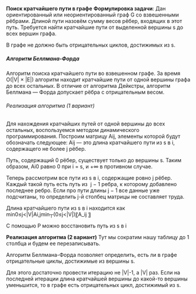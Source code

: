 **Поиск кратчайшего пути в графе**
**Формулировка задачи**:
	Дан ориентированный или неориентированный граф G со взвешенными рёбрами. Длиной пути назовём сумму весов рёбер, входящих в этот путь. Требуется найти кратчайшие пути от выделенной вершины s до всех вершин графа.

В графе не должно быть отрицательных циклов, достижимых из s.

##### Алгоритм Беллмана-Форда

Алгоритм поиска кратчайшего пути во взвешенном графе. За время O(|V| × |E|) алгоритм находит кратчайшие пути от одной вершины графа до всех остальных. В отличие от алгоритма Дейкстры, алгоритм Беллмана — Форда допускает рёбра с отрицательным весом. 

###### Реализация алгоритма (1 вариант)

Для нахождения кратчайших путей от одной вершины до всех остальных, воспользуемся методом динамического программирования. Построим матрицу Aij, элементы которой будут обозначать следующее: Aij — это длина кратчайшего пути из s в i, содержащего не более j рёбер.

Путь, содержащий 0 рёбер, существует только до вершины s. Таким образом, Ai0 равно 0 при i = s, и +∞ в противном случае.

Теперь рассмотрим все пути из s в i, содержащие ровно j рёбер. Каждый такой путь есть путь из  j − 1 ребра, к которому добавлено последнее ребро. Если про пути длины j − 1 все данные уже подсчитаны, то определить j-й столбец матрицы не составляет труда.

Длина кратчайшего пути из s в i находится как min0≤j<|V|Ai,jmin┬(0≤j<|V|)⁡〖A_ij 〗

С помощью P можно восстановить путь из s в i


**Реализация алгоритма (2 вариант)**
	Тут мы сократим нашу таблицу до 1 столбца и будем ее перезаписывать.
  

Алгоритм Беллмана-Форда позволяет определить, есть ли в графе отрицательные циклы, достижимые из вершины s.

Для этого достаточно провести итерацию не |V|-1, а |V| раз. Если на последней итерации длина кратчайшей вершины до какой-то вершины уменьшится, то в графе есть отрицательных цикл, достижимый из s.

